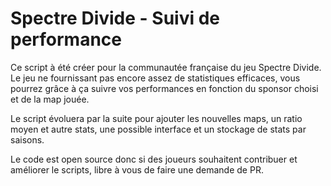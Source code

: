 
# Spectre Divide - Suivi de performance

Ce script à été créer pour la communautée française du jeu Spectre Divide. Le jeu ne fournissant pas encore assez de statistiques efficaces, vous pourrez grâce à ça suivre vos performances en fonction du sponsor choisi et de la map jouée. 

Le script évoluera par la suite pour ajouter les nouvelles maps, un ratio moyen et autre stats, une possible interface et un stockage de stats par saisons. 

Le code est open source donc si des joueurs souhaitent contribuer et améliorer le scripts, libre à vous de faire une demande de PR.
